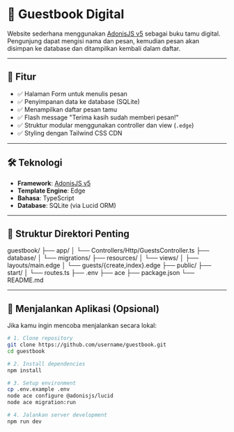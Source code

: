 # 📖 Guestbook Digital

Website sederhana menggunakan [AdonisJS v5](https://adonisjs.com) sebagai buku tamu digital. Pengunjung dapat mengisi nama dan pesan, kemudian pesan akan disimpan ke database dan ditampilkan kembali dalam daftar.

---

## 🎯 Fitur

- ✅ Halaman Form untuk menulis pesan
- ✅ Penyimpanan data ke database (SQLite)
- ✅ Menampilkan daftar pesan tamu
- ✅ Flash message "Terima kasih sudah memberi pesan!"
- ✅ Struktur modular menggunakan controller dan view (`.edge`)
- ✅ Styling dengan Tailwind CSS CDN

---

## 🛠️ Teknologi

- **Framework**: [AdonisJS v5](https://docs.adonisjs.com)
- **Template Engine**: Edge
- **Bahasa**: TypeScript
- **Database**: SQLite (via Lucid ORM)

---

## 📂 Struktur Direktori Penting

guestbook/
├── app/
│ └── Controllers/Http/GuestsController.ts
├── database/
│ └── migrations/
├── resources/
│ └── views/
│ ├── layouts/main.edge
│ └── guests/{create,index}.edge
├── public/
├── start/
│ └── routes.ts
├── .env
├── ace
├── package.json
└── README.md

---

## 🚀 Menjalankan Aplikasi (Opsional)

Jika kamu ingin mencoba menjalankan secara lokal:

```bash
# 1. Clone repository
git clone https://github.com/username/guestbook.git
cd guestbook

# 2. Install dependencies
npm install

# 3. Setup environment
cp .env.example .env
node ace configure @adonisjs/lucid
node ace migration:run

# 4. Jalankan server development
npm run dev
